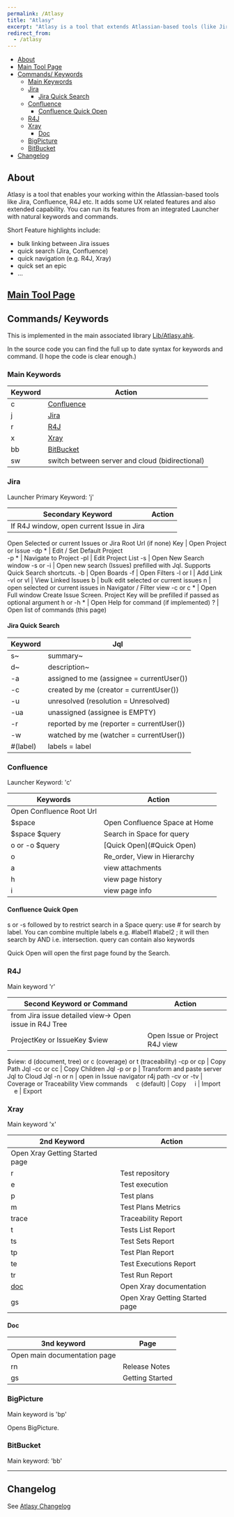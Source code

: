 ```yaml
---
permalink: /Atlasy
title: "Atlasy"
excerpt: "Atlasy is a tool that extends Atlassian-based tools (like Jira, Confluence, R4J) capability."
redirect_from:
  - /atlasy
---
```



- [About](#about)
- [Main Tool Page](#main-tool-page)
- [Commands/ Keywords](#commands-keywords)
  - [Main Keywords](#main-keywords)
  - [Jira](#jira)
    - [Jira Quick Search](#jira-quick-search)
  - [Confluence](#confluence)
    - [Confluence Quick Open](#confluence-quick-open)
  - [R4J](#r4j)
  - [Xray](#xray)
    - [Doc](#doc)
  - [BigPicture](#bigpicture)
  - [BitBucket](#bitbucket)
- [Changelog](#changelog)


## About

Atlasy is a tool that enables your working within the Atlassian-based tools like Jira, Confluence, R4J etc.
It adds some UX related features and also extended capability.
You can run its features from an integrated Launcher with natural keywords and commands.

Short Feature highlights include:
 * bulk linking between Jira issues
 * quick search (Jira, Confluence)
 * quick navigation (e.g. R4J, Xray)
 * quick set an epic
 * ...


## [Main Tool Page](https://tdalon.blogspot.com/2023/09/atlasy-new-powertool.html)


## Commands/ Keywords

This is implemented in the main associated library [Lib/Atlasy.ahk](../Lib/Atlasy.ahk).

In the source code you can find the full up to date syntax for keywords and command. (I hope the code is clear enough.)

### Main Keywords

Keyword  |  Action
--|--
c  |  [Confluence](#confluence)
j   | [Jira](#jira)  
r   |  [R4J](#r4j)  
x | [Xray](#xray)
bb | [BitBucket](#bitbucket)
sw | switch between server and cloud (bidirectional)

<a name="jira"></a>
### Jira

Launcher Primary Keyword: 'j'

Secondary Keyword  |  Action
--|--
| If R4J window, open current Issue in Jira<br>
Open Selected or current Issues or Jira Root Url (if none)
Key | Open Project or Issue
-dp <projectKey>* |  Edit / Set Default Project  
-p <projectKey>* |  Navigate to Project
-pl  |  Edit Project List
-s | Open New Search window
-s or -i <Jql> | Open new search (Issues) prefilled with Jql. Supports Quick Search shortcuts.
-b <searchString> | Open Boards
-f <searchString> | Open Filters
-l or l | Add Link
-vl or vl | View Linked Issues
b | bulk edit selected or current issues
n | open selected or current issues in Navigator / Filter view
-c or c <projectKey>* | Open Full window Create Issue Screen. Project Key will be prefilled if passed as optional argument
h or -h  <keyword>* |  Open Help for command (if implemented)
?  | Open list of commands (this page)  

<a name="jira-quick-search"></a>
#### Jira Quick Search

Keyword  |  Jql
--|--
s~ | summary~
d~ | description~
-a | assigned to me (assignee = currentUser())
-c | created by me (creator = currentUser())
-u | unresolved (resolution = Unresolved)
-ua | unassigned (assignee is EMPTY)
-r | reported by me (reporter = currentUser())
-w | watched by me (watcher = currentUser())
#(label) | labels = label

<a name="confluence"></a>
### Confluence

Launcher Keyword: 'c'

Keywords  |  Action
--|--
| Open Confluence Root Url
$space | Open Confluence Space at Home
$space $query | Search in Space for query
o or -o $query | [Quick Open](#Quick Open)
o  | Re_order, View in Hierarchy
a  | view attachments
h  | view page history
i  | view page info

<a name="confluence-quick-open"></a>
#### Confluence Quick Open

s or -s followed by <spacekey> to restrict search in a Space
query: use # for search by label. You can combine multiple labels e.g. #label1 #label2 ; it will then search by AND i.e. intersection.
query can contain also keywords

Quick Open will open the first page found by the Search.

<a name="r4j"></a>
### R4J

Main keyword 'r'

Second Keyword or Command  |  Action
--|--
|  from Jira issue detailed view-> Open issue in R4J Tree
 ProjectKey or IssueKey $view| Open Issue or Project R4J view
 $view: d (document, tree) or c (coverage) or t (traceability)
-cp or cp | Copy Path Jql
-cc or cc | Copy Children Jql
-p or p | Transform and paste server Jql to Cloud Jql
-n or n | open in Issue navigator r4j path
-cv or -tv | Coverage or Traceability View commands
&nbsp;&nbsp;&nbsp;  c (default) | Copy
&nbsp;&nbsp;&nbsp;  i | Import
&nbsp;&nbsp;&nbsp;  e | Export


### Xray

Main keyword 'x'

2nd Keyword  |  Action
--|--
 | Open Xray Getting Started page
r   |  Test repository
e  |   Test execution
p   |  Test plans
m   | Test Plans Metrics
trace | Traceability Report
t | Tests List Report
ts | Test Sets Report
tp | Test Plan Report
te | Test Executions Report
tr | Test Run Report
[doc](#doc) | Open Xray documentation
gs  | Open Xray Getting Started page

#### Doc

3nd keyword | Page  
--|--
| Open main documentation page
rn | Release Notes
gs | Getting Started


<a name="bigpicture"></a>
### BigPicture

Main keyword is 'bp'

Opens BigPicture.

<a name="bitbucket"></a>
### BitBucket

Main keyword: 'bb'

<hr>

<a name="changelog"></a>
## Changelog

See [Atlasy Changelog](Atlasy-Changelog.md)
